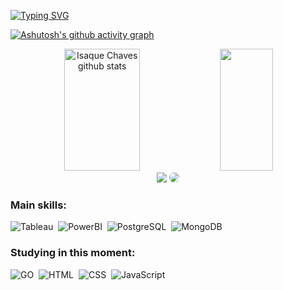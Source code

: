 [![Typing SVG](https://readme-typing-svg.herokuapp.com/?color=87CEFA&size=35&center=true&vCenter=true&width=1000&lines=HELLO,+My+name+is+Isaque+Chaves;I'm+25+years+old;I'm+from+Brazil;I+Graduated+information+systems;Be+Welcome!+:%29)](https://git.io/typing-svg)


[![Ashutosh's github activity graph](https://github-readme-activity-graph.cyclic.app/graph?username=isaquerchaves&bg_color=0d1117&color=00BFFF&line=00BFFF&point=1E90FF&area=false&hide_border=true)](https://github.com/ashutosh00710/github-readme-activity-graph)


<div align="center">  
  <img width="49%" height="195px" src="https://github-readme-stats.vercel.app/api?username=isaquerchaves&show_icons=true&count_private=true&hide_border=true&title_color=87CEFA&icon_color=87CEFA&text_color=c9d1d9&bg_color=0d1117" alt="Isaque Chaves github stats" /> 
  <img width="41%" height="195px" src="https://github-readme-stats.vercel.app/api/top-langs/?username=isaquerchaves&layout=compact&hide_border=true&title_color=87CEFA&text_color=c9d1d9&bg_color=0d1117" />
</div>


<div align="center"> 
<a href = "mailto:isaquechaves.dev@gmail.com"> <img src="https://img.shields.io/badge/-Gmail-%23333?style=for-the-badge&logo=gmail&logoColor=white" target="_blank"></a>
<a href="https://www.linkedin.com/in/isaque-chaves-a591aa141/" target="_blank"><img src="https://img.shields.io/badge/-LinkedIn-%230077B5?style=for-the-badge&logo=linkedin&logoColor=white" style="border-radius: 30px" target="_blank"></a> 
 </div>
 
 
  ### Main skills:
![Tableau](https://img.shields.io/badge/-Tableau-0D1117?style=for-the-badge&logo=tableau&labelColor=0D1117)&nbsp;
![PowerBI](https://img.shields.io/badge/-PowerBI-0D1117?style=for-the-badge&logo=powerbi&labelColor=0D1117)&nbsp;
![PostgreSQL](https://img.shields.io/badge/-PostgreSQL-0D1117?style=for-the-badge&logo=postgresql&labelColor=0D1117)&nbsp;
![MongoDB](https://img.shields.io/badge/-MongoDB-0D1117?style=for-the-badge&logo=mongodb&logoColor=purple&labelColor=0D1117)&nbsp;


### Studying in this moment:
![GO](https://img.shields.io/badge/-GO-0D1117?style=for-the-badge&logo=go&logoColor=00BFFF&labelColor=0D1117)&nbsp;
![HTML](https://img.shields.io/badge/-HTML-0D1117?style=for-the-badge&logo=HTML5&&labelColor=0D1117)&nbsp;
![CSS](https://img.shields.io/badge/-CSS-0D1117?style=for-the-badge&logo=CSS3&logoColor=1572B6&labelColor=0D1117)&nbsp;
![JavaScript](https://img.shields.io/badge/-JavaScript-0D1117?style=for-the-badge&logo=javascript&labelColor=0D1117)&nbsp;
